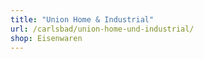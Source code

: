 ```yaml
---
title: "Union Home & Industrial"
url: /carlsbad/union-home-und-industrial/
shop: Eisenwaren
---
```

